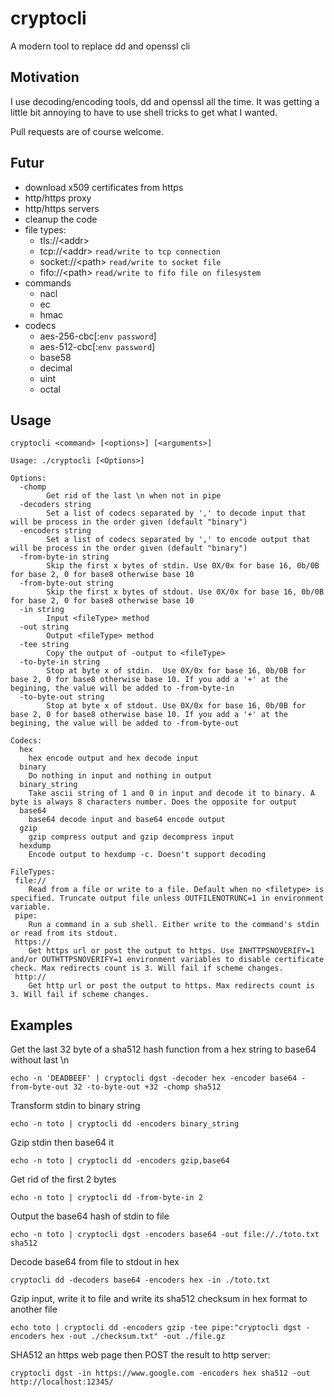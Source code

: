 # cryptocli
A modern tool to replace dd and openssl cli

## Motivation
I use decoding/encoding tools, dd and openssl all the time. It was getting a little bit annoying to have to use shell tricks to get what I wanted.

Pull requests are of course welcome.

## Futur

  - download x509 certificates from https
  - http/https proxy
  - http/https servers
  - cleanup the code
  - file types:
    - tls://\<addr>
    - tcp://\<addr> `read/write to tcp connection`
    - socket://\<path> `read/write to socket file`
    - fifo://\<path> `read/write to fifo file on filesystem`
  - commands
    - nacl
    - ec
    - hmac
  - codecs
    - aes-256-cbc[:`env password`]
    - aes-512-cbc[:`env password`]
    - base58
    - decimal
    - uint
    - octal

## Usage

`cryptocli <command> [<options>] [<arguments>]`

```
Usage: ./cryptocli [<Options>] 

Options:
  -chomp
    	Get rid of the last \n when not in pipe
  -decoders string
    	Set a list of codecs separated by ',' to decode input that will be process in the order given (default "binary")
  -encoders string
    	Set a list of codecs separated by ',' to encode output that will be process in the order given (default "binary")
  -from-byte-in string
    	Skip the first x bytes of stdin. Use 0X/0x for base 16, 0b/0B for base 2, 0 for base8 otherwise base 10
  -from-byte-out string
    	Skip the first x bytes of stdout. Use 0X/0x for base 16, 0b/0B for base 2, 0 for base8 otherwise base 10
  -in string
    	Input <fileType> method
  -out string
    	Output <fileType> method
  -tee string
    	Copy the output of -output to <fileType>
  -to-byte-in string
    	Stop at byte x of stdin.  Use 0X/0x for base 16, 0b/0B for base 2, 0 for base8 otherwise base 10. If you add a '+' at the begining, the value will be added to -from-byte-in
  -to-byte-out string
    	Stop at byte x of stdout. Use 0X/0x for base 16, 0b/0B for base 2, 0 for base8 otherwise base 10. If you add a '+' at the begining, the value will be added to -from-byte-out

Codecs:
  hex
	hex encode output and hex decode input
  binary
	Do nothing in input and nothing in output
  binary_string
	Take ascii string of 1 and 0 in input and decode it to binary. A byte is always 8 characters number. Does the opposite for output
  base64
	base64 decode input and base64 encode output
  gzip
	gzip compress output and gzip decompress input
  hexdump
	Encode output to hexdump -c. Doesn't support decoding

FileTypes:
 file://
	Read from a file or write to a file. Default when no <filetype> is specified. Truncate output file unless OUTFILENOTRUNC=1 in environment variable.
 pipe:
	Run a command in a sub shell. Either write to the command's stdin or read from its stdout.
 https://
	Get https url or post the output to https. Use INHTTPSNOVERIFY=1 and/or OUTHTTPSNOVERIFY=1 environment variables to disable certificate check. Max redirects count is 3. Will fail if scheme changes.
 http://
	Get http url or post the output to https. Max redirects count is 3. Will fail if scheme changes.
```

## Examples

Get the last 32 byte of a sha512 hash function from a hex string to base64 without last \n

`echo -n 'DEADBEEF' | cryptocli dgst -decoder hex -encoder base64 -from-byte-out 32 -to-byte-out +32 -chomp sha512`

Transform stdin to binary string

`echo -n toto | cryptocli dd -encoders binary_string`

Gzip stdin then base64 it

`echo -n toto | cryptocli dd -encoders gzip,base64`

Get rid of the first 2 bytes

`echo -n toto | cryptocli dd -from-byte-in 2`

Output the base64 hash of stdin to file

`echo -n toto | cryptocli dgst -encoders base64 -out file://./toto.txt sha512`

Decode base64 from file to stdout in hex

`cryptocli dd -decoders base64 -encoders hex -in ./toto.txt`

Gzip input, write it to file and write its sha512 checksum in hex format to another file

`echo toto | cryptocli dd -encoders gzip -tee pipe:"cryptocli dgst -encoders hex -out ./checksum.txt" -out ./file.gz`

SHA512 an https web page then POST the result to http server:

`cryptocli dgst -in https://www.google.com -encoders hex sha512 -out http://localhost:12345/`
